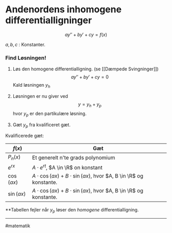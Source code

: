 # Andenordens inhomogene differentialligninger
$$ay''+by'+cy=f(x)$$

$a, b, c$ : Konstanter.


### Find Løsningen!
1. Løs den homogene differentialligning. (se [[Dæmpede Svingninger]])
$$ay''+by'+cy=0$$
Kald løsningen $y_h$

2. Løsningen er nu giver ved
$$y=y_h+y_p$$
hvor $y_p$ er den partikulære løsning.

3. Gæt $y_p$ fra kvalificeret gæt.

Kvalificerede gæt:

| $f(x)$   | Gæt   |
| --- | --- |
|$P_n(x)$ | Et generelt n'te grads polynomium |
|$e^{rx}$ | $A \cdot e^{rt}$, $A \in \R$ on konstant |
|$\cos(ax)$ | $A \cdot \cos(ax)+B\cdot \sin(ax)$, hvor $A, B \in \R$ og konstante. |
|$\sin(ax)$ | $A \cdot \cos(ax)+B\cdot \sin(ax)$, hvor $A, B \in \R$ og konstante. |

**Tabellen fejler når $y_p$ løser den *homogene* differentialligning.


---
#matematik 
